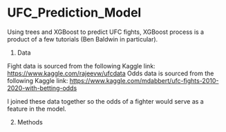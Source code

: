 # UFC_Prediction_Model
Using trees and XGBoost to predict UFC fights, XGBoost process is a product of a few tutorials (Ben Baldwin in particular).

1. Data

  Fight data is sourced from the following Kaggle link: https://www.kaggle.com/rajeevw/ufcdata
  Odds  data is sourced from the following Kaggle link: https://www.kaggle.com/mdabbert/ufc-fights-2010-2020-with-betting-odds

  I joined these data together so the odds of a fighter would serve as a feature in the model.

2. Methods



